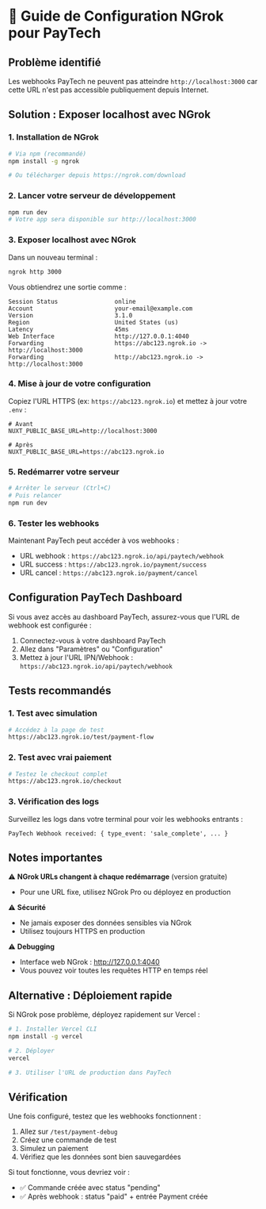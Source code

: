 # 🚀 Guide de Configuration NGrok pour PayTech

## Problème identifié

Les webhooks PayTech ne peuvent pas atteindre `http://localhost:3000` car cette URL n'est pas accessible publiquement depuis Internet.

## Solution : Exposer localhost avec NGrok

### 1. Installation de NGrok

```bash
# Via npm (recommandé)
npm install -g ngrok

# Ou télécharger depuis https://ngrok.com/download
```

### 2. Lancer votre serveur de développement

```bash
npm run dev
# Votre app sera disponible sur http://localhost:3000
```

### 3. Exposer localhost avec NGrok

Dans un nouveau terminal :

```bash
ngrok http 3000
```

Vous obtiendrez une sortie comme :

```
Session Status                online
Account                       your-email@example.com
Version                       3.1.0
Region                        United States (us)
Latency                       45ms
Web Interface                 http://127.0.0.1:4040
Forwarding                    https://abc123.ngrok.io -> http://localhost:3000
Forwarding                    http://abc123.ngrok.io -> http://localhost:3000
```

### 4. Mise à jour de votre configuration

Copiez l'URL HTTPS (ex: `https://abc123.ngrok.io`) et mettez à jour votre `.env` :

```env
# Avant
NUXT_PUBLIC_BASE_URL=http://localhost:3000

# Après
NUXT_PUBLIC_BASE_URL=https://abc123.ngrok.io
```

### 5. Redémarrer votre serveur

```bash
# Arrêter le serveur (Ctrl+C)
# Puis relancer
npm run dev
```

### 6. Tester les webhooks

Maintenant PayTech peut accéder à vos webhooks :

- URL webhook : `https://abc123.ngrok.io/api/paytech/webhook`
- URL success : `https://abc123.ngrok.io/payment/success`
- URL cancel : `https://abc123.ngrok.io/payment/cancel`

## Configuration PayTech Dashboard

Si vous avez accès au dashboard PayTech, assurez-vous que l'URL de webhook est configurée :

1. Connectez-vous à votre dashboard PayTech
2. Allez dans "Paramètres" ou "Configuration"
3. Mettez à jour l'URL IPN/Webhook : `https://abc123.ngrok.io/api/paytech/webhook`

## Tests recommandés

### 1. Test avec simulation

```bash
# Accédez à la page de test
https://abc123.ngrok.io/test/payment-flow
```

### 2. Test avec vrai paiement

```bash
# Testez le checkout complet
https://abc123.ngrok.io/checkout
```

### 3. Vérification des logs

Surveillez les logs dans votre terminal pour voir les webhooks entrants :

```
PayTech Webhook received: { type_event: 'sale_complete', ... }
```

## Notes importantes

⚠️ **NGrok URLs changent à chaque redémarrage** (version gratuite)

- Pour une URL fixe, utilisez NGrok Pro ou déployez en production

⚠️ **Sécurité**

- Ne jamais exposer des données sensibles via NGrok
- Utilisez toujours HTTPS en production

⚠️ **Debugging**

- Interface web NGrok : http://127.0.0.1:4040
- Vous pouvez voir toutes les requêtes HTTP en temps réel

## Alternative : Déploiement rapide

Si NGrok pose problème, déployez rapidement sur Vercel :

```bash
# 1. Installer Vercel CLI
npm install -g vercel

# 2. Déployer
vercel

# 3. Utiliser l'URL de production dans PayTech
```

## Vérification

Une fois configuré, testez que les webhooks fonctionnent :

1. Allez sur `/test/payment-debug`
2. Créez une commande de test
3. Simulez un paiement
4. Vérifiez que les données sont bien sauvegardées

Si tout fonctionne, vous devriez voir :

- ✅ Commande créée avec status "pending"
- ✅ Après webhook : status "paid" + entrée Payment créée
